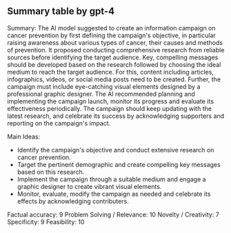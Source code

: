 ## Summary table by gpt-4
Summary: 
The AI model suggested to create an information campaign on cancer prevention by first defining the campaign's objective, in particular raising awareness about various types of cancer, their causes and methods of prevention. It proposed conducting comprehensive research from reliable sources before identifying the target audience. Key, compelling messages should be developed based on the research followed by choosing the ideal medium to reach the target audience. For this, content including articles, infographics, videos, or social media posts need to be created. Further, the campaign must include eye-catching visual elements designed by a professional graphic designer. The AI recommended planning and implementing the campaign launch, monitor its progress and evaluate its effectiveness periodically. The campaign should keep updating with the latest research, and celebrate its success by acknowledging supporters and reporting on the campaign's impact.

Main Ideas: 
- Identify the campaign's objective and conduct extensive research on cancer prevention.
- Target the pertinent demographic and create compelling key messages based on this research.
- Implement the campaign through a suitable medium and engage a graphic designer to create vibrant visual elements.
- Monitor, evaluate, modify the campaign as needed and celebrate its effects by acknowledging contributers.

Factual accuracy: 9
Problem Solving / Relevance: 10
Novelty / Creativity: 7
Specificity: 9
Feasibility: 10